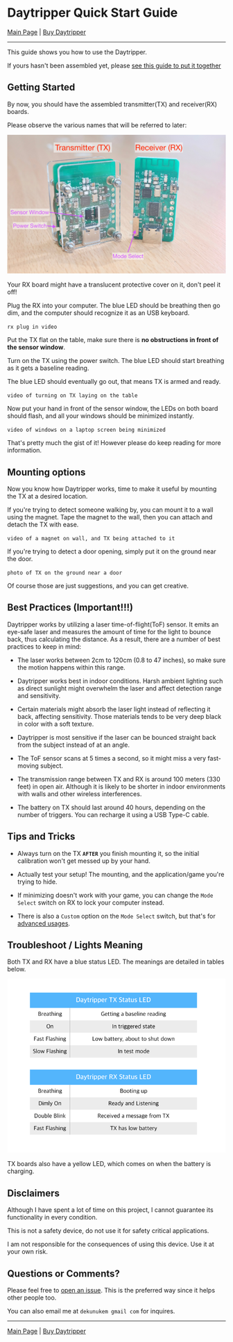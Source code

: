 # Daytripper Quick Start Guide

[Main Page](/README.md) | [Buy Daytripper](https://www.tindie.com/products/dekuNukem/daytripper)

------

This guide shows you how to use the Daytripper.

If yours hasn't been assembled yet, please [see this guide to put it together](/assembly_guide.md)

## Getting Started

By now, you should have the assembled transmitter(TX) and receiver(RX) boards.

Please observe the various names that will be referred to later:

![Alt text](resources/photos/face.jpg)

Your RX board might have a translucent protective cover on it, don't peel it off!

Plug the RX into your computer. The blue LED should be breathing then go dim, and the computer should recognize it as an USB keyboard.

`rx plug in video`

Put the TX flat on the table, make sure there is **no obstructions in front of the sensor window**.

Turn on the TX using the power switch. The blue LED should start breathing as it gets a baseline reading.

The blue LED should eventually go out, that means TX is armed and ready. 

`video of turning on TX laying on the table`

Now put your hand in front of the sensor window, the LEDs on both board should flash, and all your windows should be minimized instantly.

`video of windows on a laptop screen being minimized`

That's pretty much the gist of it! However please do keep reading for more information.

## Mounting options

Now you know how Daytripper works, time to make it useful by mounting the TX at a desired location.

If you're trying to detect someone walking by, you can mount it to a wall using the magnet. Tape the magnet to the wall, then you can attach and detach the TX with ease.

`video of a magnet on wall, and TX being attached to it`

If you're trying to detect a door opening, simply put it on the ground near the door.

`photo of TX on the ground near a door`

Of course those are just suggestions, and you can get creative.

## Best Practices (Important!!!)

Daytripper works by utilizing a laser time-of-flight(ToF) sensor. It emits an eye-safe laser and measures the amount of time for the light to bounce back, thus calculating the distance. As a result, there are a number of best practices to keep in mind: 

* The laser works between 2cm to 120cm (0.8 to 47 inches), so make sure the motion happens within this range. 

* Daytripper works best in indoor conditions. Harsh ambient lighting such as direct sunlight might overwhelm the laser and affect detection range and sensitivity. 

* Certain materials might absorb the laser light instead of reflecting it back, affecting sensitivity. Those materials tends to be very deep black in color with a soft texture. 

* Daytripper is most sensitive if the laser can be bounced straight back from the subject instead of at an angle.

* The ToF sensor scans at 5 times a second, so it might miss a very fast-moving subject.

* The transmission range between TX and RX is around 100 meters (330 feet) in open air. Although it is likely to be shorter in indoor environments with walls and other wireless interferences.

* The battery on TX should last around 40 hours, depending on the number of triggers. You can recharge it using a USB Type-C cable.

## Tips and Tricks

* Always turn on the TX **`AFTER`** you finish mounting it, so the initial calibration won't get messed up by your hand.

* Actually test your setup! The mounting, and the application/game you're trying to hide.

* If minimizing doesn't work with your game, you can change the `Mode Select` switch on RX to lock your computer instead.

* There is also a `Custom` option on the `Mode Select` switch, but that's for [advanced usages](/advanced_usage.md).

## Troubleshoot / Lights Meaning

Both TX and RX have a blue status LED. The meanings are detailed in tables below. 

![Alt text](resources/photos/lights_meaning.png)

TX boards also have a yellow LED, which comes on when the battery is charging.

## Disclaimers

Although I have spent a lot of time on this project, I cannot guarantee its functionality in every condition.

This is not a safety device, do not use it for safety critical applications. 

I am not responsible for the consequences of using this device. Use it at your own risk. 

## Questions or Comments?

Please feel free to [open an issue](https://github.com/dekuNukem/daytripper/issues). This is the preferred way since it helps other people too.

You can also email me at `dekunukem gmail com` for inquires.

------

[Main Page](/README.md) | [Buy Daytripper](https://www.tindie.com/products/dekuNukem/daytripper)
